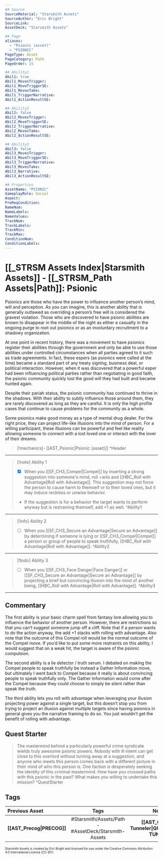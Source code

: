 ```yaml
---
## Source
SourceMaterial: "Starsmith Assets"
SourceAuthor: "Eric Bright"
SourceLink: 
AssetDeck: "Starsmith Assets"

## Page
aliases: 
  - "Psionic (asset)"
  - "PSIONIC"
PageType: Asset
PageCategory: Path
PageOrder: 15

## Ability1
Abil1: true 
Abil1_MovesTrigger: 
Abil1_MoveTriggerSE: 
Abil1_MovesTake: 
Abil1_TriggerNarrative: 
Abil1_ActionResultSE: 

## Ability2
Abil2: false 
Abil2_MovesTrigger: 
Abil2_MoveTriggerSE: 
Abil2_TriggerNarrative: 
Abil2_MovesTake: 
Abil2_ActionResultSE: 

## Ability3
Abil3: false 
Abil3_MovesTrigger: 
Abil3_MoveTriggerSE: 
Abil3_TriggerNarrative: 
Abil3_MovesTake: 
Abil3_Narrative: 
Abil3_ActionResultSE: 

## Properties
AssetName: "PSIONIC"
GameplayRole: Social
Aspect: 
PreReqCondition: 
NameNum: 
NameLabels: 
NameValues: 
TrackNum: 
TrackLabels: 
TrackMin: 
TrackMax: 
ConditionNum: 
ConditionLabels:
---
```

# [[_STRSM Assets Index|Starsmith Assets]] - [[_STRSM_Path Assets|Path]]: Psionic
Psionics are those who have the power to influence another person’s mind, will and perception. As you can imagine, this is another ability that is generally outlawed as overriding a person’s free will is considered the gravest violation. Those who are discovered to have psionic abilities are known to disappear in the middle of the night as either a casualty in the ongoing purge to root out psionics or as an involuntary recruitment to a shadowy organization.

At one point in recent history, there was a movement to have psionics register their abilities through the government and only be able to use those abilities under controlled circumstances when all parties agreed to it such as trade agreements. In fact, these espers (as psionics were called at the time) became a standard part of any treaty signing, business deal, or political interaction. However, when it was discovered that a powerful esper had been influencing political parties rather than negotiating in good faith, the psionic community quickly lost the good will they had built and became hunted again.

Despite their pariah status, the psionic community has continued to thrive in the shadows. With their ability to subtly influence those around them, they are rarely discovered as long as they are careful. It is only the high profile cases that continue to cause problems for the community as a whole.

Some psionics make good money as a type of mental drug dealer. For the right price, they can project life-like illusions into the mind of person. For a willing participant, these illusions can be powerful and feel like reality allowing someone to connect with a lost loved one or interact with the lover of their dreams.

> [!mechanics]- [[AST_Psionic|Psionic (asset)]] ^Header
___

> [!note] Ability 1
> - [x] When you [[SF_CH3_Compel|Compel]] by inserting a strong suggestion into someone's mind, roll +wits and [[HBC_Roll with Advantage|Roll with Advantage]]. This suggestion may not force the person to cause harm to themself or to their loved ones, but it may induce reckless or unwise behavior.
> - If the suggestion is for a behavior the target wants to perform anyway but is restraining themself, add +1 as well. ^Ability1
___
> [!info] Ability 2
> - [ ] When you [[SF_CH3_Secure an Advantage|Secure an Advantage]] by determining if someone is lying or [[SF_CH3_Compel|Compel]] a person or group of people to speak truthfully, [[HBC_Roll with Advantage|Roll with Advantage]]. ^Ability2
___
> [!todo] Ability 3
> - [ ] When you [[SF_CH3_Face Danger|Face Danger]] or [[SF_CH3_Secure an Advantage|Secure an Advantage]] by projecting a brief but convincing illusion into the mind of another being, [[HBC_Roll with Advantage|Roll with Advantage]]. ^Ability3
___

## Commentary
The first ability is your basic charm spell from fantasy lore allowing you to influence the behavior of another person. However, there are restrictions so that you can’t suggest someone jump off a cliff. Note that if a person wants to do the action anyway, the add +1 stacks with rolling with advantage. Also note that the outcome of this Compel roll would be the normal outcome of the Compel move. If you’d like to put some more restraints on this ability, I would suggest that on a weak hit, the target is aware of the psionic compulsion.

The second ability is a lie detector / truth serum. I debated on making the Compel people to speak truthfully be instead a Gather Information move, but ultimately I went back to Compel because it really is about convincing people to speak truthfully only. The Gather Information would come after the Compel because they could choose to simply be silent rather than speak the truth.

The third ability lets you roll with advantage when leveraging your illusion projecting power against a single target, but this doesn’t stop you from trying to project an illusion against multiple targets since having psionics in general gives you the narrative framing to do so. You just wouldn’t get the benefit of rolling with advantage.

## Quest Starter
> The mastermind behind a particularly powerful crime syndicate wields truly awesome psionic powers. Nobody with ill intent can get close to this overlord without turning away at a suggestion, and anyone who meets this person comes back with a different picture in their mind of who this person is. One faction is desperately seeking the identity of this criminal mastermind. How have you crossed paths with this psionic in the past? What makes you willing to undertake this mission? ^QuestStarter

## Tags

| Previous Asset| Tags | Next Asset |
| :--- | :---: | ---: |
| **[[AST_Precog\|PRECOG]]** | #Starsmith/Assets/Path - #AssetDeck/Starsmith-Assets | **[[AST_Quantum Tunneler\|QUANTUM TUNNELER]]** |

<font size=-2>Starsmith Assets is created by Eric Bright and licensed for use under the Creative Commons Attribution 4.0 International License (CC-BY).</font>
